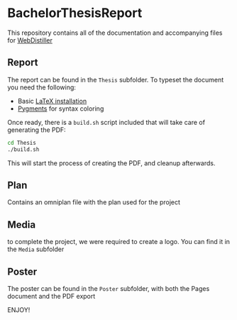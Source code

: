 # BachelorThesisReport

This repository contains all of the documentation and accompanying files for [WebDistiller](https://github.com/pennal/BachelorThesis)

## Report
The report can be found in the `Thesis` subfolder. To typeset the document you need the following:

 * Basic [LaTeX installation]('https://www.tug.org/texlive/')
 * [Pygments]('http://pygments.org') for syntax coloring

Once ready, there is a `build.sh` script included that will take care of generating the PDF:

```bash
cd Thesis
./build.sh
```

This will start the process of creating the PDF, and cleanup afterwards. 

## Plan
Contains an omniplan file with the plan used for the project

## Media

to complete the project, we were required to create a logo. You can find it in the `Media` subfolder

## Poster
The poster can be found in the `Poster` subfolder, with both the Pages document and the PDF export


ENJOY!
